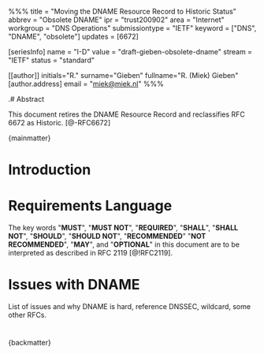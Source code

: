 %%%
title = "Moving the DNAME Resource Record to Historic Status"
abbrev = "Obsolete DNAME"
ipr = "trust200902"
area = "Internet"
workgroup = "DNS Operations"
submissiontype = "IETF"
keyword = ["DNS", "DNAME", "obsolete"]
updates = [6672]

[seriesInfo]
name = "I-D"
value = "draft-gieben-obsolete-dname"
stream = "IETF"
status = "standard"

[[author]]
initials="R."
surname="Gieben"
fullname="R. (Miek) Gieben"
  [author.address]
  email = "miek@miek.nl"
%%%

.# Abstract

This document retires the DNAME Resource Record and reclassifies RFC 6672 as Historic. [@-RFC6672]

{mainmatter}

# Introduction

# Requirements Language

The key words "**MUST**", "**MUST NOT**", "**REQUIRED**", "**SHALL**", "**SHALL NOT**",
"**SHOULD**", "**SHOULD NOT**", "**RECOMMENDED**" "**NOT RECOMMENDED**", "**MAY**", and
"**OPTIONAL**" in this document are to be interpreted as described in RFC 2119 [@!RFC2119].

# Issues with DNAME

List of issues and why DNAME is hard, reference DNSSEC, wildcard, some other RFCs.

#

{backmatter}
